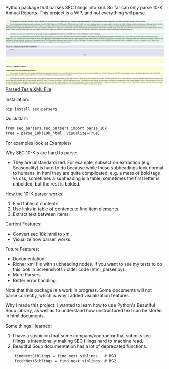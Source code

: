 Python package that parses SEC filings into xml. So far can only parse 10-K Annual Reports. This project is a WIP, and not everything will parse.

![Tesla 10K](Assets/Screenshots/tsla_10k.png "Tesla 10K")
[Parsed Tesla XML File](Assets/tsla_parsed_10k.xml)

Installation:
```
pip install sec-parsers
```

Quickstart:
```
from sec_parsers.sec_parsers import parse_10k
tree = parse_10k(10k_html, visualize=True)
```

For examples look at Examples/

Why SEC 10-K's are hard to parse:
* They are unstandardized. For example, subsection extraction (e.g. Seasonality) is hard to do because while these subheadings look normal to humans, in html they are quite complicated. e.g. a mess of bold tags vs css, sometimes a subheading is a table, sometimes the first letter is unbolded, but the rest is bolded.

How the 10-K parser works:
1. Find table of contents.
2. Use links in table of contents to find item elements.
3. Extract text between items.

Current Features:
* Convert sec 10k html to xml.
* Visualize how parser works.

Future Features:
* Documentation.
* Richer xml file with subheading nodes. If you want to see my tests to do this look in Screenshots / older code (html_parser.py).
* More Parsers.
* Better error handling.

Note that this package is a work in progress. Some documents will not parse correctly, which is why I added visualization features.

Why I made this project:
I wanted to learn how to use Python's Beautiful Soup Library, as well as to understand how unstructured text can be stored in html documents.

Some things I learned:
1. I have a suspicion that some company/contractor that submits sec filings is intentionally making SEC filings hard to machine read.
2. Beautiful Soup documentation has a lot of deprecated functions.
```
    findNextSiblings = find_next_siblings   # BS3
    fetchNextSiblings = find_next_siblings  # BS2
```


